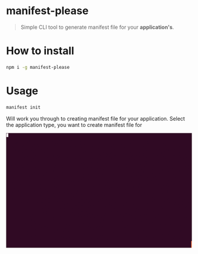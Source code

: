 # manifest-please
> Simple CLI tool to generate manifest file for your **application's**.

# How to install
```bash
npm i -g manifest-please
```

# Usage
```bash
manifest init
```

Will work you through to creating manifest file for your application. Select the application type, you want to create manifest file for

![manifest init](https://github.com/m-sureshraj/manifest-please/blob/master/media/init.gif "")
